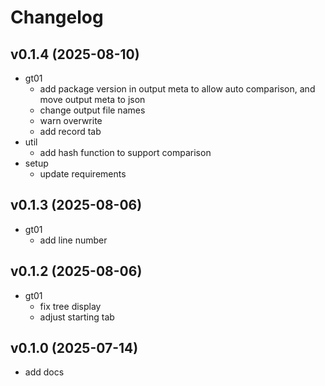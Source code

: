 # Changelog

<!--next-version-placeholder-->

## v0.1.4 (2025-08-10)

- gt01
    - add package version in output meta to allow auto comparison, and move output meta to json 
    - change output file names
    - warn overwrite
    - add record tab
- util
    - add hash function to support comparison 
- setup 
    - update requirements

## v0.1.3 (2025-08-06)

- gt01
    - add line number

## v0.1.2 (2025-08-06)

- gt01
    - fix tree display
    - adjust starting tab


## v0.1.0 (2025-07-14)

- add docs
